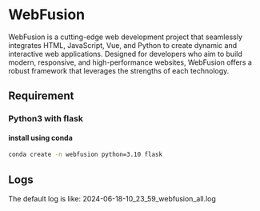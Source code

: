 # WebFusion
WebFusion is a cutting-edge web development project that seamlessly integrates HTML, JavaScript, Vue, and Python to create dynamic and interactive web applications. Designed for developers who aim to build modern, responsive, and high-performance websites, WebFusion offers a robust framework that leverages the strengths of each technology.

## Requirement

### Python3 with flask

#### install using conda

```bash
conda create -n webfusion python=3.10 flask
```

## Logs
The default log is like:
2024-06-18-10_23_59_webfusion_all.log